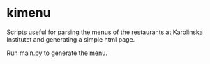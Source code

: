 kimenu
======

Scripts useful for parsing the menus of the restaurants at Karolinska Institutet and generating a simple html page.

Run main.py to generate the menu.
